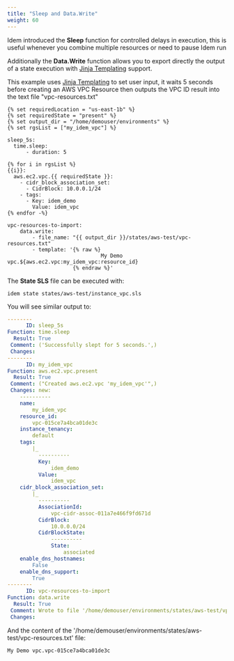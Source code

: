```yaml
---
title: "Sleep and Data.Write"
weight: 60
---
```


Idem introduced the <strong>Sleep</strong> function for controlled delays in execution, this is useful whenever you combine multiple resources or need to pause Idem run

Additionally the <strong>Data.Write</strong> function allows you to export directly the output of a state execution with 
 [Jinja Templating](https://jinja.palletsprojects.com/en/3.0.x/) support.

This example uses  [Jinja Templating](https://jinja.palletsprojects.com/en/3.0.x/) to set user input, it waits 5 seconds before creating an AWS VPC Resource then outputs the VPC ID result into the text file "vpc-resources.txt"

```shell
{% set requiredLocation = "us-east-1b" %}
{% set requiredState = "present" %}
{% set output_dir = "/home/demouser/environments" %}
{% set rgsList = ["my_idem_vpc"] %}

sleep_5s:
  time.sleep:
      - duration: 5

{% for i in rgsList %}
{{i}}:        
  aws.ec2.vpc.{{ requiredState }}:
    - cidr_block_association_set:
      - CidrBlock: 10.0.0.1/24
    - tags:
      - Key: idem_demo
        Value: idem_vpc
{% endfor -%}

vpc-resources-to-import:
    data.write:
        - file_name: "{{ output_dir }}/states/aws-test/vpc-resources.txt"
        - template: '{% raw %}
                              My Demo vpc.${aws.ec2.vpc:my_idem_vpc:resource_id}
                     {% endraw %}'
```
The <b>State SLS</b> file can be executed with:

```shell
idem state states/aws-test/instance_vpc.sls 
```

You will see similar output to: 

```yaml
--------
      ID: sleep_5s
Function: time.sleep
  Result: True
 Comment: ('Successfully slept for 5 seconds.',)
 Changes: 
--------
      ID: my_idem_vpc
Function: aws.ec2.vpc.present
  Result: True
 Comment: ("Created aws.ec2.vpc 'my_idem_vpc'",)
 Changes: new:
    ----------
    name:
        my_idem_vpc
    resource_id:
        vpc-015ce7a4bca01de3c
    instance_tenancy:
        default
    tags:
        |_
          ----------
          Key:
              idem_demo
          Value:
              idem_vpc
    cidr_block_association_set:
        |_
          ----------
          AssociationId:
              vpc-cidr-assoc-011a7e466f9fd671d
          CidrBlock:
              10.0.0.0/24
          CidrBlockState:
              ----------
              State:
                  associated
    enable_dns_hostnames:
        False
    enable_dns_support:
        True
--------
      ID: vpc-resources-to-import
Function: data.write
  Result: True
 Comment: Wrote to file '/home/demouser/environments/states/aws-test/vpc-resources.txt'.
 Changes:
```

And the content of the '/home/demouser/environments/states/aws-test/vpc-resources.txt' file:

```shell
My Demo vpc.vpc-015ce7a4bca01de3c
```